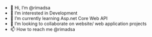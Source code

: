 - 👋 Hi, I’m @rimadsa
- 👀 I’m interested in Development
- 🌱 I’m currently learning Asp.net Core Web API
- 💞️ I’m looking to collaborate on website/ web application projects
- 📫 How to reach me @rimadsa

<!---
rimadsa/rimadsa is a ✨ special ✨ repository because its `README.md` (this file) appears on your GitHub profile.
You can click the Preview link to take a look at your changes.
--->
